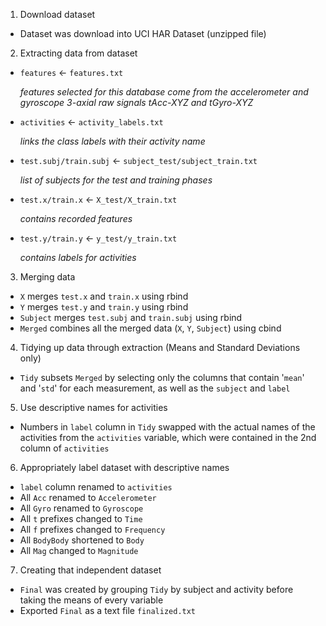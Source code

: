 1. Download dataset
* Dataset was download into UCI HAR Dataset (unzipped file)

2. Extracting data from dataset
* `features` <- `features.txt` 

  _features selected for this database come from the accelerometer and gyroscope 3-axial raw signals tAcc-XYZ and tGyro-XYZ_

* `activities` <- `activity_labels.txt`

  _links the class labels with their activity name_

* `test.subj/train.subj` <- `subject_test/subject_train.txt`

  _list of subjects for the test and training phases_
  
* `test.x/train.x` <- `X_test/X_train.txt`

  _contains recorded features_
  
* `test.y/train.y` <- `y_test/y_train.txt`

  _contains labels for activities_
  
  
3. Merging data
* `X` merges `test.x` and `train.x` using rbind
* `Y` merges `test.y` and `train.y` using rbind
* `Subject` merges `test.subj` and `train.subj` using rbind
* `Merged` combines all the merged data (`X`, `Y`, `Subject`) using cbind

4. Tidying up data through extraction (Means and Standard Deviations only)
* `Tidy` subsets `Merged` by selecting only the columns that contain '`mean`' and '`std`' for each measurement, as well as the `subject` and `label`

5. Use descriptive names for activities
* Numbers in `label` column in `Tidy` swapped with the actual names of the activities from the `activities` variable, which were contained in the 2nd column of `activities`

6. Appropriately label dataset with descriptive names
* `label` column renamed to `activities`
* All `Acc` renamed to `Accelerometer`
* All `Gyro` renamed to `Gyroscope`
* All `t` prefixes changed to `Time`
* All `f` prefixes changed to `Frequency`
* All `BodyBody` shortened to `Body`
* All `Mag` changed to `Magnitude`

7. Creating that independent dataset
* `Final` was created by grouping `Tidy` by subject and activity before taking the means of every variable
* Exported `Final` as a text file `finalized.txt`